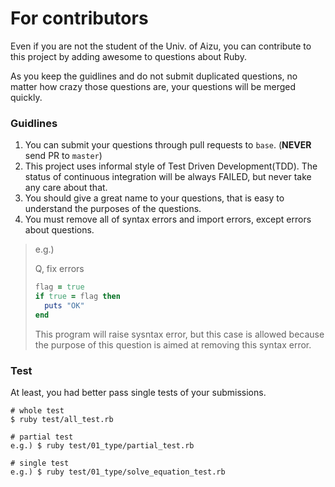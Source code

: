 # For contributors

Even if you are not the student of the Univ. of Aizu, you can contribute to this project by adding awesome to questions about Ruby.

As you keep the guidlines and do not submit duplicated questions, no matter how crazy those questions are, your questions will be merged quickly.

### Guidlines

1. You can submit your questions through pull requests to `base`. (**NEVER** send PR to `master`)
2. This project uses informal style of Test Driven Development(TDD). The status of continuous integration will be always FAILED, but never take any care about that.
3. You should give a great name to your questions, that is easy to understand the purposes of the questions.
4. You must remove all of syntax errors and import errors, except errors about questions.

> e.g.)
>
> Q, fix errors
> ```ruby
> flag = true
> if true = flag then
>   puts "OK"
> end
> ```
> This program will raise sysntax error, but this case is allowed because the purpose of this question is aimed at removing this syntax error.

### Test

At least, you had better pass single tests of your submissions.

```console
# whole test
$ ruby test/all_test.rb

# partial test
e.g.) $ ruby test/01_type/partial_test.rb

# single test
e.g.) $ ruby test/01_type/solve_equation_test.rb
```
